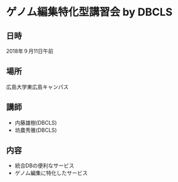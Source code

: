 # ゲノム編集特化型講習会 by DBCLS

## 日時
2018年９月11日午前

## 場所
広島大学東広島キャンパス

## 講師
- 内藤雄樹(DBCLS)
- 坊農秀雅(DBCLS)

## 内容

- 統合DBの便利なサービス
- ゲノム編集に特化したサービス
